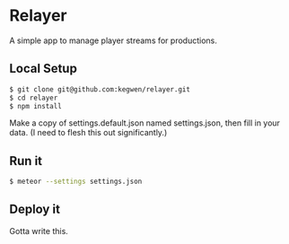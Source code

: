 # Relayer

A simple app to manage player streams for productions.

## Local Setup

```bash
$ git clone git@github.com:kegwen/relayer.git
$ cd relayer
$ npm install
```

Make a copy of settings.default.json named settings.json, then fill in your data. (I need to flesh this out significantly.)

## Run it

```bash
$ meteor --settings settings.json
```

## Deploy it
Gotta write this.
